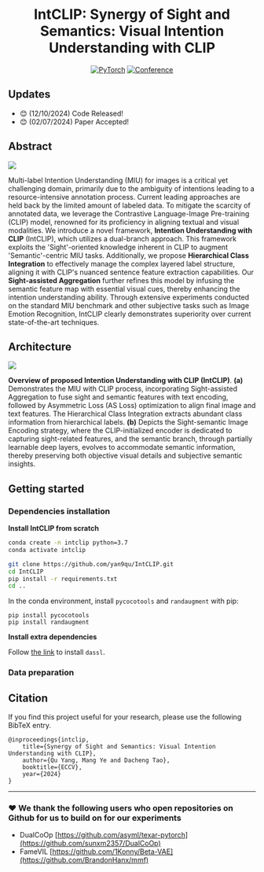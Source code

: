 <div align="center">
  
# IntCLIP: Synergy of Sight and Semantics: Visual Intention Understanding with CLIP

<a href="https://pytorch.org/get-started/locally/"><img alt="PyTorch" src="https://img.shields.io/badge/PyTorch-ee4c2c?logo=pytorch&logoColor=white"></a>
[![Conference](http://img.shields.io/badge/ECCV-2024-6790AC.svg)](https://eccv2024.ecva.net/)
<!-- [![Paper](http://img.shields.io/badge/Paper-arxiv.2407-B31B1B.svg)](https://arxiv.org/)
[![Poster](http://img.shields.io/badge/Poster-5F5F5F.svg)]() -->

</div>

## Updates

- :blush: (12/10/2024) Code Released!
- :blush: (02/07/2024) Paper Accepted!

## Abstract

![](assests/intro.png)

Multi-label Intention Understanding (MIU) for images is a critical yet challenging domain, primarily due to the ambiguity of intentions leading to a resource-intensive annotation process. Current leading approaches are held back by the limited amount of labeled data. To mitigate the scarcity of annotated data, we leverage the Contrastive Language-Image Pre-training (CLIP) model, renowned for its proficiency in aligning textual and visual modalities. We introduce a novel framework, **Intention Understanding with CLIP** (IntCLIP), which utilizes a dual-branch approach. This framework exploits the 'Sight'-oriented knowledge inherent in CLIP to augment 'Semantic'-centric MIU tasks. Additionally, we propose **Hierarchical Class Integration** to effectively manage the complex layered label structure, aligning it with CLIP's nuanced sentence feature extraction capabilities. Our **Sight-assisted Aggregation** further refines this model by infusing the semantic feature map with essential visual cues, thereby enhancing the intention understanding ability. Through extensive experiments conducted on the standard MIU benchmark and other subjective tasks such as Image Emotion Recognition, IntCLIP clearly demonstrates superiority over current state-of-the-art techniques.

## Architecture

![](assests/architecture.png)

**Overview of proposed Intention Understanding with CLIP (IntCLIP)**. **(a)** Demonstrates the MIU with CLIP process, incorporating Sight-assisted Aggregation to fuse sight and semantic features with text encoding, followed by Asymmetric Loss (AS Loss) optimization to align final image and text features. The Hierarchical Class Integration extracts abundant class information from hierarchical labels. **(b)** Depicts the Sight-semantic Image Encoding strategy, where the CLIP-initialized encoder is dedicated to capturing sight-related features, and the semantic branch, through partially learnable deep layers, evolves to accommodate semantic information, thereby preserving both objective visual details and subjective semantic insights.

## Getting started

### Dependencies installation

**Install IntCLIP from scratch**

```bash
conda create -n intclip python=3.7
conda activate intclip

git clone https://github.com/yan9qu/IntCLIP.git
cd IntCLIP
pip install -r requirements.txt
cd ..
```

In the conda environment, install `pycocotools` and `randaugment` with pip:
```
pip install pycocotools
pip install randaugment
```

**Install extra dependencies**

Follow [the link](https://github.com/KaiyangZhou/Dassl.pytorch) to install `dassl`.

### Data preparation

<!--**Download datasets**

:warning: Please note that we do not own the copyrights of any datasets we used. Please contact the original authors to get access to the images.


### Training

Fine-tune pre-trained FashionViL on cross-modal retrieval on FashionGen:

```bash
python train.py 
```

```
-->
## Citation

If you find this project useful for your research, please use the following BibTeX entry.

```
@inproceedings{intclip,
    title={Synergy of Sight and Semantics: Visual Intention Understanding with CLIP},
    author={Qu Yang, Mang Ye and Dacheng Tao},
    booktitle={ECCV},
    year={2024}
}
```
---
### :heart: We thank the following users who open repositories on Github for us to build on for our experiments
 * DualCoOp [https://github.com/asyml/texar-pytorch](https://github.com/sunxm2357/DualCoOp)
 * FameVIL [https://github.com/1Konny/Beta-VAE](https://github.com/BrandonHanx/mmf)
